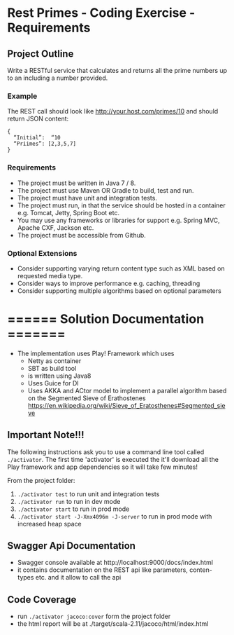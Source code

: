 # Rest Primes - Coding Exercise  - Requirements
## Project Outline
Write a RESTful service that calculates and returns all the prime numbers up to an including a number provided.
### Example
The REST call should look like http://your.host.com/primes/10 and should return JSON content:
```
{
  “Initial”:  “10
  “Priimes”: [2,3,5,7]
}
```
### Requirements
- The project must be written in Java 7 / 8.
- The project must use Maven OR Gradle to build, test and run.
- The project must have unit and integration tests.
- The project must run, in that the service should be hosted in a container e.g. Tomcat, Jetty, Spring Boot etc.
- You may use any frameworks or libraries for support e.g. Spring MVC, Apache CXF, Jackson etc.
- The project must be accessible from Github.

### Optional Extensions
- Consider supporting varying return content type such as XML based on requested media type.
- Consider ways to improve performance e.g. caching, threading
- Consider supporting multiple algorithms based on optional parameters


# ====== Solution Documentation =======
- The implementation uses Play! Framework which uses
    - Netty as container
    - SBT as build tool
    - is written using Java8
    - Uses Guice for DI
    - Uses AKKA and ACtor model to implement a parallel algorithm based on the Segmented Sieve of Erathostenes https://en.wikipedia.org/wiki/Sieve_of_Eratosthenes#Segmented_sieve

## Important Note!!!
The following instructions ask you to use a command line tool called `./activator`.
The first time 'activator' is executed the it'll download all the Play framework and app dependencies so it will take few minutes!

From the project folder:
1) `./activator test` to run unit and integration tests
2) `./activator run` to run in dev mode
3) `./activator start` to run in prod mode
2) `./activator start -J-Xmx4096m -J-server` to run in prod mode with increased heap space

## Swagger Api Documentation
- Swagger console available at http://localhost:9000/docs/index.html
- it contains documentation on the REST api like parameters, conten-types etc. and it allow to call the api 

## Code Coverage
- run `./activator jacoco:cover` form the project folder
- the html report will be at ./target/scala-2.11/jacoco/html/index.html
